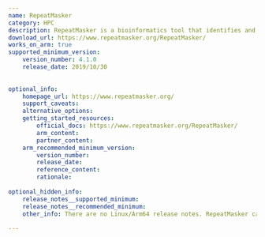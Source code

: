 ```yaml
---
name: RepeatMasker
category: HPC
description: RepeatMasker is a bioinformatics tool that identifies and masks repetitive DNA elements and low-complexity regions in genomic sequences using curated libraries like Dfam or Repbase.
download_url: https://www.repeatmasker.org/RepeatMasker/
works_on_arm: true
supported_minimum_version:
    version_number: 4.1.0
    release_date: 2019/10/30
 
 
optional_info:
    homepage_url: https://www.repeatmasker.org/
    support_caveats:
    alternative_options:
    getting_started_resources:
        official_docs: https://www.repeatmasker.org/RepeatMasker/
        arm_content:
        partner_content:
    arm_recommended_minimum_version:
        version_number:
        release_date:
        reference_content:
        rationale:
 
optional_hidden_info:
    release_notes__supported_minimum:
    release_notes__recommended_minimum:
    other_info: There are no Linux/Arm64 release notes. RepeatMasker can be built from source from version 4.1.0 onwards (4.1.0 tar archive is the minimum version available in the downloads) on the Neoverse N1.
 
---
```

